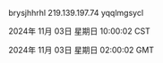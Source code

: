 brysjhhrhl 219.139.197.74 yqqlmgsycl

2024年 11月 03日 星期日 10:00:02 CST

2024年 11月 03日 星期日 02:00:02 GMT
